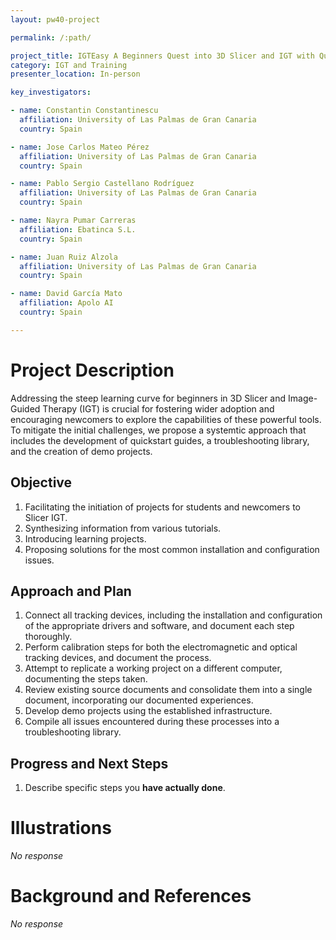 ```yaml
---
layout: pw40-project

permalink: /:path/

project_title: IGTEasy A Beginners Quest into 3D Slicer and IGT with Quickstarts, Fixes, and Demos
category: IGT and Training
presenter_location: In-person

key_investigators:

- name: Constantin Constantinescu
  affiliation: University of Las Palmas de Gran Canaria
  country: Spain

- name: Jose Carlos Mateo Pérez
  affiliation: University of Las Palmas de Gran Canaria
  country: Spain

- name: Pablo Sergio Castellano Rodríguez
  affiliation: University of Las Palmas de Gran Canaria
  country: Spain

- name: Nayra Pumar Carreras
  affiliation: Ebatinca S.L.
  country: Spain

- name: Juan Ruiz Alzola
  affiliation: University of Las Palmas de Gran Canaria
  country: Spain

- name: David García Mato
  affiliation: Apolo AI
  country: Spain

---
```


# Project Description

<!-- Add a short paragraph describing the project. -->

Addressing the steep learning curve for beginners in 3D Slicer and Image-Guided Therapy (IGT) is crucial for fostering wider adoption and encouraging newcomers to explore the capabilities of these powerful tools. To mitigate the initial challenges, we propose a systemtic approach that includes the development of quickstart guides, a troubleshooting library, and the creation of demo projects.

## Objective

<!-- Describe here WHAT you would like to achieve (what you will have as end result). -->

1.  Facilitating the initiation of projects for students and newcomers to Slicer IGT.
2.  Synthesizing information from various tutorials.
3.  Introducing learning projects.
4.  Proposing solutions for the most common installation and configuration issues.

## Approach and Plan

<!-- Describe here HOW you would like to achieve the objectives stated above. -->

1.  Connect all tracking devices, including the installation and configuration of the appropriate drivers and software, and document each step thoroughly.
2.  Perform calibration steps for both the electromagnetic and optical tracking devices, and document the process.
3.  Attempt to replicate a working project on a different computer, documenting the steps taken.
4.  Review existing source documents and consolidate them into a single document, incorporating our documented experiences.
5.  Develop demo projects using the established infrastructure.
6.  Compile all issues encountered during these processes into a troubleshooting library.

## Progress and Next Steps

<!-- Update this section as you make progress, describing of what you have ACTUALLY DONE.
     If there are specific steps that you could not complete then you can describe them here, too. -->

1.  Describe specific steps you **have actually done**.

# Illustrations

<!-- Add pictures and links to videos that demonstrate what has been accomplished. -->

*No response*

# Background and References

<!-- If you developed any software, include link to the source code repository.
     If possible, also add links to sample data, and to any relevant publications. -->

*No response*
